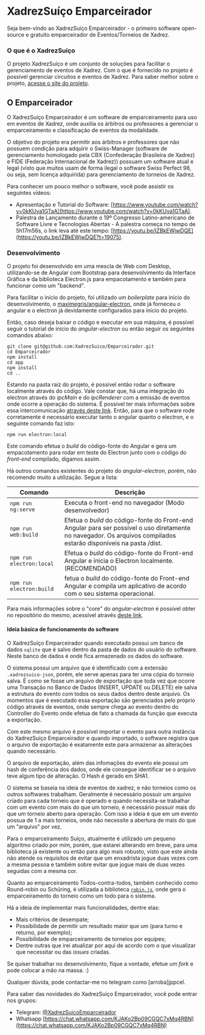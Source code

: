 # XadrezSuíço Emparceirador

Seja bem-vindo ao XadrezSuíço Emparceirador - o primeiro software open-source e gratuito emparceirador de Eventos/Torneios de Xadrez.

### O que é o XadrezSuíço
O projeto XadrezSuíço é um conjunto de soluções para facilitar o gerenciamento de eventos de Xadrez. Com o que é fornecido no projeto é possível gerenciar circuitos e eventos de Xadrez. Para saber melhor sobre o projeto, [acesse o site do projeto](http://xadrezsuico.github.io).

## O Emparceirador
O XadrezSuíço Emparceirador é um software de emparceiramento para uso em eventos de Xadrez, onde auxilia os árbitros ou professores a gerenciar o emparceiramento e classificação de eventos da modalidade.

O objetivo do projeto era permitir aos árbitros e professores que não possuem condição para adquirir o Swiss-Manager (software de gerenciamento homologado pela CBX (Confederação Brasileira de Xadrez) e FIDE (Federação Internacional de Xadrez)) possuam um software atual e legal (visto que muitos usam de forma ilegal o software Swiss Perfect 98, ou seja, sem licença adquirida) para gerenciamento de torneios de Xadrez.

Para conhecer um pouco melhor o software, você pode assistir os seguintes vídeos:
- Apresentação e Tutorial do Software: [https://www.youtube.com/watch?v=0kKUva1GTaA](https://www.youtube.com/watch?v=0kKUva1GTaA).
- Palestra de Lançamento durante o 19º Congresso Latino-americano de Software Livre e Tecnologias Abertas - A palestra começa no tempo de 5h17m56s, o link leva até este tempo: [https://youtu.be/IZBkEWjwDQE](https://youtu.be/IZBkEWjwDQE?t=19075).

### Desenvolvimento
O projeto foi desenvolvido em uma mescla de Web com Desktop, utilizando-se de Angular com Bootstrap para desenvolvimento da Interface Gráfica e da biblioteca Electron.js para empacotamento e também para funcionar como um "backend".

Para facilitar o início do projeto, foi utilizado um _boilerplate_ para início do desenvolvimento, o [maximegris/angular-electron](https://github.com/maximegris/angular-electron), onde já forneceu o angular e o electron já devidamente configurados para início do projeto.

Então, caso deseja baixar o código e executar em sua máquina, é possível seguir o tutorial de início do _angular-electron_ ou então seguir os seguintes comandos abaixo:

    git clone git@github.com:XadrezSuico/Emparceirador.git
    cd Emparceirador
    npm install
    cd app
    npm install
    cd ..

Estando na pasta raiz do projeto, é possível então rodar o software localmente através do código. Vale constar que, há uma integração do electron através do _ipcMain_ e do _ipcRenderer_ com a emissão de eventos onde ocorre a operação do sistema. É possível ter mais informações sobre essa intercomunicação [através deste link](https://www.electronjs.org/docs/latest/tutorial/ipc).
Então, para que o software rode corretamente é necessário executar tanto o angular quanto o electron, e o seguinte comando faz isto:

    npm run electron:local

Este comando efetua o _build_ do código-fonte do Angular e gera um empacotamento para rodar em teste do Electron junto com o código do _front-end_ compilado, digamos assim.

Há outros comandos existentes do projeto do _angular-electron_, porém, não recomendo muito a utilização. Segue a lista:

| Comando                  | Descrição                                                                                           |
|--------------------------|-------------------------------------------------------------------------------------------------------|
| `npm run ng:serve`       | Executa o front-end no navegador (Modo desenvolvedor)                                                         |
| `npm run web:build`      | Efetua o _build_ do código-fonte do Front-end Angular para ser possível o uso diretamente no navegador. Os arquivos compilados estarão disponíveis na pasta /dist. |
| `npm run electron:local` | Efetua o _build_ do código-fonte do Front-end Angular e inicia o Electron localmente. (RECOMENDADO)                                                    |
| `npm run electron:build` | fetua o _build_ do código-fonte do Front-end Angular e compila um aplicativo de acordo com o seu sistema operacional.                  |

Para mais informações sobre o "core" do _angular-electron_ é possível obter no repositório do mesmo, acessível através [deste link](https://github.com/maximegris/angular-electron).

#### Ideia básica de funcionamento do software
O XadrezSuíço Emparceirador quando executado possui um banco de dados `sqlite` que é salvo dentro da pasta de dados do usuário do software. Neste banco de dados é onde fica armazenado os dados do software. 

O sistema possui um arquivo que é identificado com a extensão `.xadrezsuico-json`, porém, ele serve apenas para ter uma cópia do torneio salva. É como se fosse um arquivo de exportação que toda vez que ocorre uma Transação no Banco de Dados (INSERT, UPDATE ou DELETE) ele salva a estrutura do evento com todos os seus dados dentro deste arquivo. Os momentos que é executado essa exportação são gerenciados pelo próprio código através de eventos, onde sempre chega ao evento dentro do Controller do Evento onde efetua de fato a chamada da função que executa a exportação.

Com este mesmo arquivo é possível importar o evento para outra instância do XadrezSuíço Emparceirador e quando importado, o software registra que o arquivo de exportação é exatamente este para armazenar as alterações quando necessário.

O arquivo de exportação, além das infomações do evento ele possui um hash de conferência dos dados, onde ele consegue identificar se o arquivo teve algum tipo de alteração. O Hash é gerado em SHA1.

O sistema se baseia na ideia de eventos de xadrez, e não torneios como os outros softwares trabalham. Geralmente é necessário possuir um arquivo criado para cada torneio que é operado e quando necessita-se trabalhar com um evento com mais do que um torneio, é necessário possuir mais do que um torneio aberto para operação. Com isso a ideia é que em um evento possua de 1 a mais torneios, onde não necessite a abertura de mais do que um "arquivo" por vez.

Para o emparceiramento Suíço, atualmente é utilizado um pequeno algoritmo criado por mim, porém, que estarei alterando em breve, para uma biblioteca já existente ou então para algo mais robusto, visto que este ainda não atende os requisitos de evitar que um enxadrista jogue duas vezes com a mesma pessoa e também sobre evitar que jogue mais de duas vezes seguidas com a mesma cor.

Quanto ao emparceiramento Todos-contra-todos, também conhecido como Round-robin ou Schüring, é utilizada a biblioteca [`robin.js`](https://github.com/pensierinmusica/robin-js), onde gera o emparceiramento do torneio como um todo para o sistema.

Há a ideia de implementar mais funcionalidades, dentre elas:
- Mais critérios de desempate;
- Possibilidade de permitir um resultado maior que um (para turno e returno, por exemplo);
- Possibilidade de emparceiramento de torneios por equipes;
- Dentre outras que irei atualizar por aqui de acordo com o que visualizar que necessitar ou das _issues_ criadas.

Se quiser trabalhar no desenvolvimento, fique a vontade, efetue um _fork_ e pode colocar a mão na massa. :)

Qualquer dúvida, pode contactar-me no telegram como [arroba]jppcel.

Para saber das novidades do XadrezSuíço Emparceirador, você pode entrar nos grupos:

- Telegram: [@XadrezSuicoEmparceirador](https://t.me/+z4yuiwIuSt9hNjlh)
- Whatsapp [https://chat.whatsapp.com/KJAKo2Bp09CGQC7xMq4RBN](https://chat.whatsapp.com/KJAKo2Bp09CGQC7xMq4RBN)
